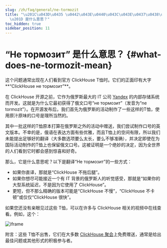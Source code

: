 ```yaml
---
slug: /zh/faq/general/ne-tormozit
title: "\u201C\u043D\u0435 \u0442\u043E\u0440\u043C\u043E\u0437\u0438\u0442\
  \u201D 是什么意思？"
toc_hidden: true
sidebar_position: 11
---
```


# “Не тормозит” 是什么意思？ {#what-does-ne-tormozit-mean}

这个问题通常出现在人们看到官方 ClickHouse T恤时。它们的正面印有大字**“ClickHouse не тормозит”**。

在 ClickHouse 开源之前，它作为俄罗斯最大的 IT 公司 [Yandex](https://yandex.com/company/) 的内部存储系统而开发。这就是为什么它最初获得了俄文口号“не тормозит”（发音为“ne tormozit”）。在开源发布后，我们首先为俄罗斯的活动制作了一些这样的T恤，使用原汁原味的口号是理所当然的。

其中一批这样的T恤原本打算在俄罗斯之外的活动中赠送，我们尝试制作口号的英文版本。不幸的是，俄语在表达方面有些优雅，而且T恤上的空间有限，所以我们未能提出足够好的翻译（大多数选项要么太长，要么不够准确），并决定即使在为国际活动制作的T恤上也保留俄文口号。这被证明是一个绝妙的决定，因为全世界的人们看到它时都会感到惊喜和好奇。

那么，它是什么意思呢？以下是翻译“Не тормозит”的一些方式：

-   如果你直译，那就是“ClickHouse 不拖后腿”。
-   如果你想尽可能接近一个有 IT 背景的俄罗斯人的听觉感受，那就是“如果你的大型系统延迟，不是因为它使用了 ClickHouse”。
-   更短，但不那么精确的版本可能是“ClickHouse 不慢”，“ClickHouse 不卡顿”或仅仅“ClickHouse 很快”。

如果您还没有亲眼见过这些 T恤，可以在许多与 ClickHouse 相关的视频中在线查看。例如，这个：

![iframe](https://www.youtube.com/embed/bSyQahMVZ7w)

附言：这些 T恤不出售，它们在大多数 [ClickHouse 聚会](https://clickhouse.com/#meet)上免费赠送，通常是给出最佳问题或其他形式的积极参与者。

